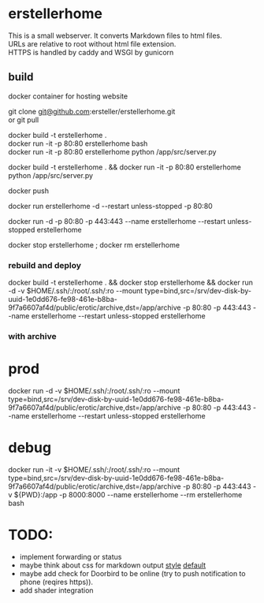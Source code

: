 # erstellerhome
This is a small webserver. It converts Markdown files to html files.  
URLs are relative to root without html file extension.  
HTTPS is handled by caddy and WSGI by gunicorn  

## build
docker container for hosting website

git clone git@github.com:ersteller/erstellerhome.git  
or 
git pull  

docker build -t erstellerhome .  
docker run -it -p 80:80 erstellerhome bash  
docker run -it -p 80:80 erstellerhome python /app/src/server.py  

docker build -t erstellerhome . && docker run -it -p 80:80  erstellerhome python /app/src/server.py  

docker push 

docker run erstellerhome -d --restart unless-stopped -p 80:80  

docker run -d -p 80:80 -p 443:443 --name erstellerhome --restart unless-stopped erstellerhome

docker stop erstellerhome ; docker rm erstellerhome

### rebuild and deploy
docker build -t erstellerhome . && docker stop erstellerhome && docker run -d -v $HOME/.ssh/:/root/.ssh/:ro --mount type=bind,src=/srv/dev-disk-by-uuid-1e0dd676-fe98-461e-b8ba-9f7a6607af4d/public/erotic/archive,dst=/app/archive -p 80:80 -p 443:443 --name erstellerhome --restart unless-stopped erstellerhome

### with archive
# prod
docker run -d -v $HOME/.ssh/:/root/.ssh/:ro --mount type=bind,src=/srv/dev-disk-by-uuid-1e0dd676-fe98-461e-b8ba-9f7a6607af4d/public/erotic/archive,dst=/app/archive -p 80:80 -p 443:443 --name erstellerhome --restart unless-stopped erstellerhome
# debug
docker run -it -v $HOME/.ssh/:/root/.ssh/:ro --mount type=bind,src=/srv/dev-disk-by-uuid-1e0dd676-fe98-461e-b8ba-9f7a6607af4d/public/erotic/archive,dst=/app/archive -p 80:80 -p 443:443 -v ${PWD}:/app -p 8000:8000 --name erstellerhome --rm erstellerhome bash


# TODO:
- implement forwarding or status 
- maybe think about css for markdown output  [style](https://github.com/jasonm23/markdown-css-themes/blob/gh-pages/markdown1.css) [default](https://raw.githubusercontent.com/richleland/pygments-css/master/default.css)
- maybe add check for Doorbird to be online (try to push notification to phone (reqires https)). 
- add shader integration
